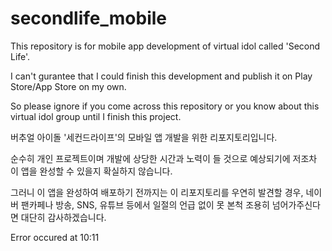# secondlife_mobile

This repository is for mobile app development of virtual idol called 'Second Life'.

I can't gurantee that I could finish this development and publish it on Play Store/App Store on my own.

So please ignore if you come across this repository or you know about this virtual idol group until I finish this project.

버추얼 아이돌 '세컨드라이프'의 모바일 앱 개발을 위한 리포지토리입니다.

순수히 개인 프로젝트이며 개발에 상당한 시간과 노력이 들 것으로 예상되기에 저조차 이 앱을 완성할 수 있을지 확실하지 않습니다.

그러니 이 앱을 완성하여 배포하기 전까지는 이 리포지토리를 우연히 발견할 경우, 네이버 팬카페나 방송, SNS, 유튜브 등에서 일절의 언급 없이 못 본척 조용히 넘어가주신다면 대단히 감사하겠습니다.

Error occured at 10:11
